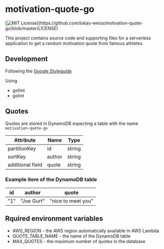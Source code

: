 # motivation-quote-go

[![MIT License](https://img.shields.io/apm/l/atomic-design-ui.svg?)](https://github.com/lukas-weiss/motivation-quote-go/blob/master/LICENSE)

This project contains source code and supporting files for a serverless application to get a random motivation quote from famous athletes.

## Development

Following the [Google Styleguide](https://google.github.io/styleguide/go/)

Using

- gofmt
- golint

## Quotes

Quotes are stored in DynamoDB expecting a table with the name `motivation-quote-go`

| Attribute        | Name   | Type   |
| ---------------- | ------ | ------ |
| partitionKey     | id     | string |
| sortKey          | author | string |
| additional field | quote  | string |

### Example item of the DynamoDB table

| id  | author     | quote              |
| --- | ---------- | ------------------ |
| "1" | "Joe Gurt" | "nice to meet you" |

## Rquired environment variables

- AWS_REGION - the AWS region automatically available in AWS Lambda
- QUOTE_TABLE_NAME - the name of the DynamoDB table
- MAX_QUOTES - the maximum number of quotes in the database
